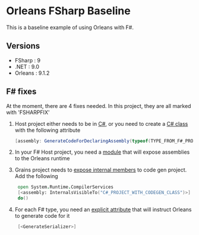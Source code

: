 # Orleans FSharp Baseline

This is a baseline example of using Orleans with F#.

## Versions

- FSharp : 9
- .NET : 9.0
- Orleans : 9.1.2

## F# fixes

At the moment, there are 4 fixes needed. In this project, they are all marked with 'FSHARPFIX'

1. Host project either needs to be in [C#](https://github.com/DejanMilicic/orleans-fsharp-dotnet9), or you need to create a [C# class](./CodeGen/Class1.cs) with the following attribute

   ```csharp
   [assembly: GenerateCodeForDeclaringAssembly(typeof(TYPE_FROM_F#_PROJECT_WITH_GRAINS))]
   ```

2. In your F# Host project, you need a [module](./Silo/OrleansFsharpFix.fs) that will expose assemblies to the Orleans runtime

3. Grains project needs to [expose internal members](./Grains/OrleansFsharpFix.fs) to code gen project. Add the following

   ```fsharp
	open System.Runtime.CompilerServices
	[<assembly: InternalsVisibleTo("C#_PROJECT_WITH_CODEGEN_CLASS")>]
	do()
   ```

4. For each F# type, you need an [explicit attribute](./Grains/HelloGrain.fs#L9-L12) that will instruct Orleans to generate code for it

   ```fsharp
	[<GenerateSerializer>]
   ```
